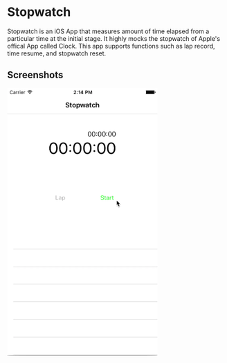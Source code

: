 Stopwatch
==========
Stopwatch is an iOS App that measures amount of time elapsed from a particular time at the initial stage. It highly mocks the stopwatch of Apple's offical App called Clock. This app supports functions such as lap record, time resume, and stopwatch reset.

## Screenshots
![Stopwatch](./Stopwatch.gif)
